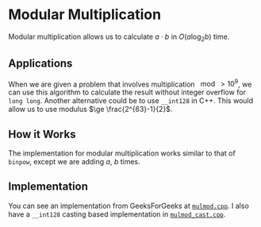 # Modular Multiplication

Modular multiplication allows us to calculate $a\cdot b$ in $O(a\log_2{b})$ time.

## Applications

When we are given a problem that involves multiplication $\mod{\gt 10^9}$, we can use this algorithm to calculate the result without integer overflow for `long long`. Another alternative could be to use `__int128` in C++. This would allow us to use modulus $\ge \frac{2^{63}-1}{2}$.

## How it Works

The implementation for modular multiplication works similar to that of `binpow`, except we are adding $a$, $b$ times.

## Implementation

You can see an implementation from GeeksForGeeks at [`mulmod.cpp`](./mulmod.cpp). I also have a `__int128` casting based implementation in [`mulmod_cast.cpp`](./mulmod_cast.cpp).
